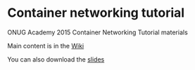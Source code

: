 Container networking tutorial
=============================

ONUG Academy 2015 Container Networking Tutorial materials

Main content is in the [Wiki](https://github.com/cpswan/container-networking-tutorial/wiki)

You can also download the [slides](https://github.com/cpswan/container-networking-tutorial/raw/master/slides/ONUG_Container_networks_tutorial.pdf)
